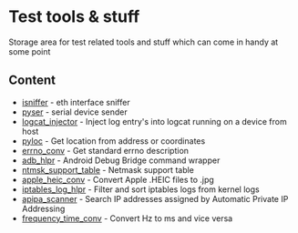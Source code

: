 # Test tools & stuff
Storage area for test related tools and stuff which can come in handy at some point

## Content
* [isniffer](isniffer) - eth interface sniffer
* [pyser](pyser) - serial device sender
* [logcat_injector](logcat_injector) - Inject log entry's into logcat running on a device from host
* [pyloc](pyloc) - Get location from address or coordinates
* [errno_conv](errno_conv) - Get standard errno description
* [adb_hlpr](adb_hlpr) - Android Debug Bridge command wrapper
* [ntmsk_support_table](ntmsk_support_table) - Netmask support table
* [apple_heic_conv](apple_heic_conv) - Convert Apple .HEIC files to .jpg
* [iptables_log_hlpr](iptables_log_hlpr) - Filter and sort iptables logs from kernel logs
* [apipa_scanner](apipa_scanner) - Search IP addresses assigned by Automatic Private IP Addressing
* [frequency_time_conv](frequency_time_conv) - Convert Hz to ms and vice versa
